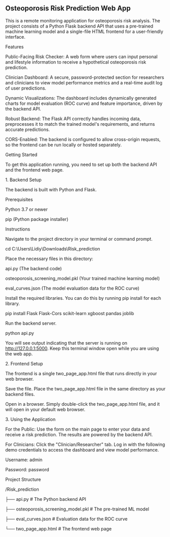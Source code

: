 ## **Osteoporosis Risk Prediction Web App**



This is a remote monitoring application for osteoporosis risk analysis. The project consists of a Python Flask backend API that uses a pre-trained machine learning model and a single-file HTML frontend for a user-friendly interface.



Features

Public-Facing Risk Checker: A web form where users can input personal and lifestyle information to receive a hypothetical osteoporosis risk prediction.



Clinician Dashboard: A secure, password-protected section for researchers and clinicians to view model performance metrics and a real-time audit log of user predictions.



Dynamic Visualizations: The dashboard includes dynamically generated charts for model evaluation (ROC curve) and feature importance, driven by the backend API.



Robust Backend: The Flask API correctly handles incoming data, preprocesses it to match the trained model's requirements, and returns accurate predictions.



CORS-Enabled: The backend is configured to allow cross-origin requests, so the frontend can be run locally or hosted separately.



Getting Started

To get this application running, you need to set up both the backend API and the frontend web page.



1\. Backend Setup

The backend is built with Python and Flask.



Prerequisites

Python 3.7 or newer



pip (Python package installer)



Instructions

Navigate to the project directory in your terminal or command prompt.



cd C:\\Users\\Lidiy\\Downloads\\Risk\_prediction



Place the necessary files in this directory:



api.py (The backend code)



osteoporosis\_screening\_model.pkl (Your trained machine learning model)



eval\_curves.json (The model evaluation data for the ROC curve)



Install the required libraries. You can do this by running pip install for each library.



pip install Flask Flask-Cors scikit-learn xgboost pandas joblib



Run the backend server.



python api.py



You will see output indicating that the server is running on http://127.0.0.1:5000. Keep this terminal window open while you are using the web app.



2\. Frontend Setup

The frontend is a single two\_page\_app.html file that runs directly in your web browser.



Save the file. Place the two\_page\_app.html file in the same directory as your backend files.



Open in a browser. Simply double-click the two\_page\_app.html file, and it will open in your default web browser.



3\. Using the Application

For the Public: Use the form on the main page to enter your data and receive a risk prediction. The results are powered by the backend API.



For Clinicians: Click the "Clinician/Researcher" tab. Log in with the following demo credentials to access the dashboard and view model performance.



Username: admin



Password: password



Project Structure

/Risk\_prediction

├── api.py                  # The Python backend API

├── osteoporosis\_screening\_model.pkl  # The pre-trained ML model

├── eval\_curves.json        # Evaluation data for the ROC curve

└── two\_page\_app.html       # The frontend web page



